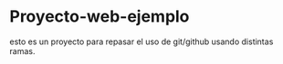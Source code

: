 # Proyecto-web-ejemplo
esto es un proyecto para repasar el uso de git/github usando distintas ramas.
